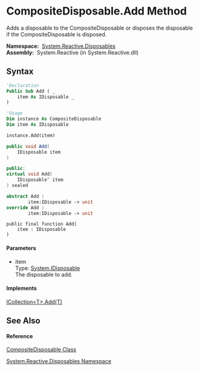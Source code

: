 # CompositeDisposable.Add Method

Adds a disposable to the CompositeDisposable or disposes the disposable if the CompositeDisposable is disposed.

**Namespace:**  [System.Reactive.Disposables](System.Reactive.Disposables\System.Reactive.Disposables.md)  
**Assembly:**  System.Reactive (in System.Reactive.dll)

## Syntax

```vb
'Declaration
Public Sub Add ( _
    item As IDisposable _
)
```

```vb
'Usage
Dim instance As CompositeDisposable
Dim item As IDisposable

instance.Add(item)
```

```csharp
public void Add(
    IDisposable item
)
```

```c++
public:
virtual void Add(
    IDisposable^ item
) sealed
```

```fsharp
abstract Add : 
        item:IDisposable -> unit 
override Add : 
        item:IDisposable -> unit 
```

```jscript
public final function Add(
    item : IDisposable
)
```

#### Parameters

- item  
  Type: [System.IDisposable](https://msdn.microsoft.com/en-us/library/aax125c9)  
  The disposable to add.

#### Implements

[ICollection\<T\>.Add(T)](https://msdn.microsoft.com/en-us/library/m:system.collections.generic.icollection%601.add(%600)(v=VS.103))

## See Also

#### Reference

[CompositeDisposable Class](CompositeDisposable\CompositeDisposable.md)

[System.Reactive.Disposables Namespace](System.Reactive.Disposables\System.Reactive.Disposables.md)